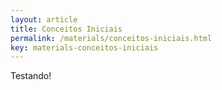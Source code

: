 ```yaml
---
layout: article
title: Conceitos Iniciais
permalink: /materials/conceitos-iniciais.html
key: materials-conceitos-iniciais
---
```



Testando!

